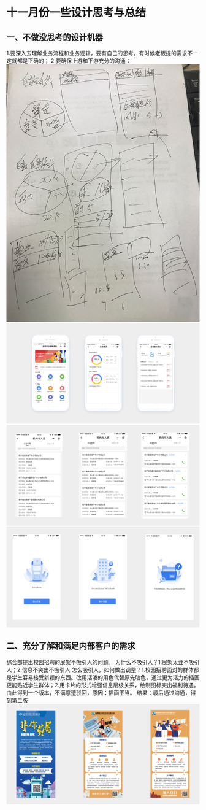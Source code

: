 # 十一月份一些设计思考与总结   

## 一、不做没思考的设计机器
1.要深入去理解业务流程和业务逻辑，要有自己的思考，有时候老板提的需求不一定就都是正确的；
2.要确保上游和下游充分的沟通；
![avatar](1.jpg/) 
![avatar](2.jpg/) 
![avatar](3.jpg/) 
![avatar](4.jpg/) 


## 二、充分了解和满足内部客户的需求
综合部提出校园招聘的展架不吸引人的问题。
为什么不吸引人？1.展架太丑不吸引人；2.信息不突出不吸引人
怎么吸引人，如何做出调整？1.校园招聘面对的群体都是学生容易接受新颖的东西。改用活泼的用色代替原先暗色，通过更为活力的插画更能贴近学生群体；2.用卡片的形式增强信息层级关系，绘制图标突出福利待遇。
由此得到一个版本，不满意遭驳回，原因：插画不当。
结果：最后通过沟通，得到第二版
![avatar](5.jpg/) 



